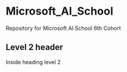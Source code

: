 # Microsoft_AI_School
Repository for Microsoft AI School 6th Cohort 

## Level 2 header
Inside heading level 2
